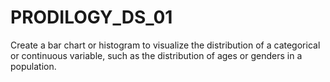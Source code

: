 # PRODILOGY_DS_01
Create a bar chart or histogram to visualize the distribution of a categorical or continuous variable, such as the distribution of ages or genders in a population.
